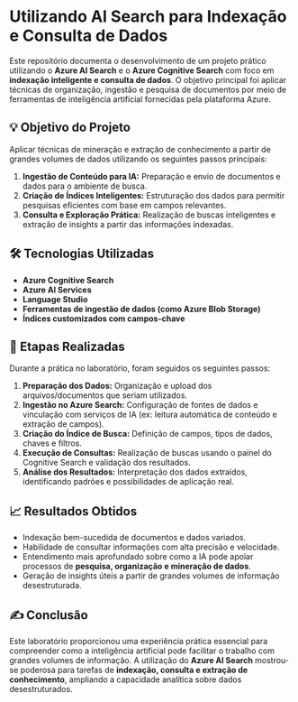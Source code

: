 # Utilizando AI Search para Indexação e Consulta de Dados

Este repositório documenta o desenvolvimento de um projeto prático utilizando o **Azure AI Search** e o **Azure Cognitive Search** com foco em **indexação inteligente e consulta de dados**. O objetivo principal foi aplicar técnicas de organização, ingestão e pesquisa de documentos por meio de ferramentas de inteligência artificial fornecidas pela plataforma Azure.

## 💡 Objetivo do Projeto

Aplicar técnicas de mineração e extração de conhecimento a partir de grandes volumes de dados utilizando os seguintes passos principais:

1. **Ingestão de Conteúdo para IA:** Preparação e envio de documentos e dados para o ambiente de busca.
2. **Criação de Índices Inteligentes:** Estruturação dos dados para permitir pesquisas eficientes com base em campos relevantes.
3. **Consulta e Exploração Prática:** Realização de buscas inteligentes e extração de insights a partir das informações indexadas.

## 🛠️ Tecnologias Utilizadas

- **Azure Cognitive Search**
- **Azure AI Services**
- **Language Studio**
- **Ferramentas de ingestão de dados (como Azure Blob Storage)**
- **Índices customizados com campos-chave**

## 🚀 Etapas Realizadas

Durante a prática no laboratório, foram seguidos os seguintes passos:

1. **Preparação dos Dados:** Organização e upload dos arquivos/documentos que seriam utilizados.
2. **Ingestão no Azure Search:** Configuração de fontes de dados e vinculação com serviços de IA (ex: leitura automática de conteúdo e extração de campos).
3. **Criação do Índice de Busca:** Definição de campos, tipos de dados, chaves e filtros.
4. **Execução de Consultas:** Realização de buscas usando o painel do Cognitive Search e validação dos resultados.
5. **Análise dos Resultados:** Interpretação dos dados extraídos, identificando padrões e possibilidades de aplicação real.

## 📈 Resultados Obtidos

- Indexação bem-sucedida de documentos e dados variados.
- Habilidade de consultar informações com alta precisão e velocidade.
- Entendimento mais aprofundado sobre como a IA pode apoiar processos de **pesquisa, organização e mineração de dados**.
- Geração de insights úteis a partir de grandes volumes de informação desestruturada.


## ✍️ Conclusão

Este laboratório proporcionou uma experiência prática essencial para compreender como a inteligência artificial pode facilitar o trabalho com grandes volumes de informação. A utilização do **Azure AI Search** mostrou-se poderosa para tarefas de **indexação, consulta e extração de conhecimento**, ampliando a capacidade analítica sobre dados desestruturados.


